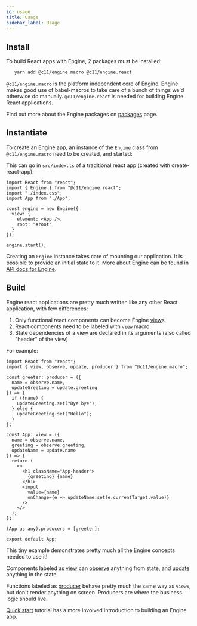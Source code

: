 ```yaml
---
id: usage
title: Usage
sidebar_label: Usage
---
```


## Install

To build React apps with Engine, 2 packages must be installed:

```sh
   yarn add @c11/engine.macro @c11/engine.react
```

`@c11/engine.macro` is the platform independent core of Engine. Engine makes
good use of babel-macros to take care of a bunch of things we'd otherwise do
manually. `@c11/engine.react` is needed for building Engine React applications.

Find out more about the Engine packages on [packages](packages) page.

## Instantiate

To create an Engine app, an instance of the `Engine` class from
`@c11/engine.macro` need to be created, and started:

This can go in `src/index.ts` of a traditional react app (created with
create-react-app):

```tsx
import React from "react";
import { Engine } from "@c11/engine.react";
import "./index.css";
import App from "./App";

const engine = new Engine({
  view: {
    element: <App />,
    root: "#root"
  }
});

engine.start();
```

Creating an `Engine` instance takes care of mounting our application. It is
possible to provide an initial state to it. More about Engine can be found in
[API docs for Engine](/docs/implementations/react).

## Build

Engine react applications are pretty much written like any other React
application, with few differences:

1. Only functional react components can become Engine [view](/docs/api/view)s
2. React components need to be labeled with `view` macro
3. State dependencies of a view are declared in its arguments (also called
   "header" of the view)

For example:

```tsx
import React from "react";
import { view, observe, update, producer } from "@c11/engine.macro";

const greeter: producer = ({
  name = observe.name,
  updateGreeting = update.greeting
}) => {
  if (!name) {
    updateGreeting.set("Bye bye");
  } else {
    updateGreeting.set("Hello");
  }
};

const App: view = ({
  name = observe.name,
  greeting = observe.greeting,
  updateName = update.name
}) => {
  return (
    <>
      <h1 className="App-header">
        {greeting} {name}
      </h1>
      <input
        value={name}
        onChange={e => updateName.set(e.currentTarget.value)}
      />
    </>
  );
};

(App as any).producers = [greeter];

export default App;
```

This tiny example demonstrates pretty much all the Engine concepts needed to use
it!

Components labeled as [view](/docs/api/view) can [observe](/docs/api/observe)
anything from state, and [update](/docs/api/update) anything in the state.

Functions labeled as [producer](/docs/api/producer) behave pretty much the same
way as `view`s, but don't render anything on screen. Producers are where the
business logic should live.

[Quick start](/docs/tutorials/react/setup) tutorial has a more involved
introduction to building an Engine app.
